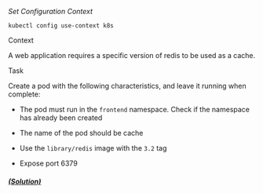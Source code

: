 
*_Set Configuration Context_*

`kubectl config use-context k8s`

Context

A web application requires a specific version of redis to be used as a cache.

Task

Create a pod with the following characteristics, and leave it running when complete:

- The pod must run in the `frontend` namespace. Check if the namespace has already been created

- The name of the pod should be cache

- Use the `library/redis` image with the `3.2` tag

- Expose port 6379

##### [(Solution)](solution.md)